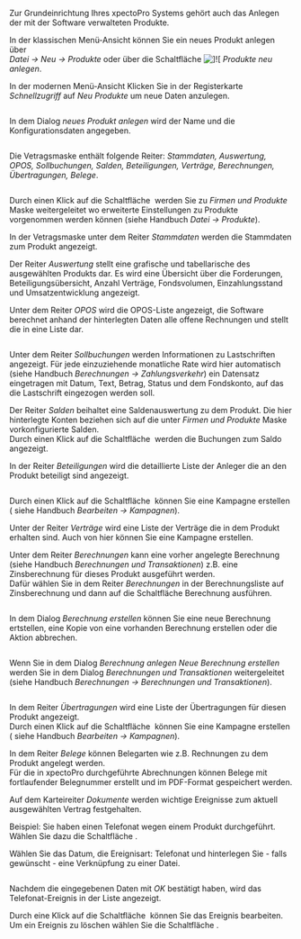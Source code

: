 <!DOCTYPE html>
<html>
<head>
<meta charset="utf-8">
<meta name="viewport" content="width=device-width, initial-scale=1.0">
<title>700_Produkte.md</title>
<link rel="stylesheet" href="https://stackedit.io/res-min/themes/base.css" />
<script type="text/javascript" src="https://cdn.mathjax.org/mathjax/latest/MathJax.js?config=TeX-AMS_HTML"></script>
</head>
<body><div class="container"><p>Zur Grundeinrichtung Ihres xpectoPro Systems gehört auch das Anlegen der mit der Software verwalteten Produkte. </p>

<p>In der klassischen Menü-Ansicht können Sie ein neues Produkt anlegen über  <br>
 <em>Datei → Neu → Produkte</em> oder über die Schaltfläche <img src="http://xpecto.github.io/docs/img/img_1461405309793.png" alt="]![" title="">  <em>Produkte neu anlegen</em>.</p>

<p>In der modernen Menü-Ansicht Klicken Sie in der Registerkarte <em>Schnellzugriff</em> auf <em>Neu</em> <em>Produkte</em> um neue Daten anzulegen.</p>

<p><img src="http://xpecto.github.io/docs/img/img_1461566925342.png" alt="" title=""></p>

<p>In dem Dialog <em>neues Produkt anlegen</em> wird der Name und die Konfigurationsdaten angegeben.</p>

<p><img src="http://xpecto.github.io/docs/img/img_1461405250623.png" alt="" title=""></p>

<p>Die Vetragsmaske enthält folgende Reiter: <em>Stammdaten, Auswertung, OPOS, Sollbuchungen, Salden, Beteiligungen, Verträge, Berechnungen, Übertragungen, Belege</em>.</p>

<p><img src="http://xpecto.github.io/docs/img/img_1461405662900.png" alt="" title=""></p>

<p>Durch einen Klick auf die Schaltfläche <img src="http://xpecto.github.io/docs/img/img_1461568213135.png" alt="" title=""> werden Sie zu <em>Firmen und Produkte</em> Maske weitergeleitet wo erweiterte Einstellungen zu Produkte vorgenommen werden können (siehe Handbuch <em>Datei → Produkte</em>). <br>
<img src="http://xpecto.github.io/docs/img/img_1461406046330.png" alt="" title=""></p>

<p>In der Vetragsmaske unter dem Reiter <em>Stammdaten</em> werden die Stammdaten zum Produkt angezeigt.</p>

<p>Der Reiter <em>Auswertung</em> stellt eine grafische und tabellarische des ausgewählten Produkts dar. Es wird eine Übersicht über die Forderungen, Beteiligungsübersicht, Anzahl Verträge, Fondsvolumen, Einzahlungsstand und Umsatzentwicklung angezeigt.</p>

<p>Unter dem Reiter <em>OPOS</em> wird die OPOS-Liste angezeigt, die Software berechnet anhand der hinterlegten Daten alle offene Rechnungen und stellt die in eine Liste dar.</p>

<p><img src="http://xpecto.github.io/docs/img/img_1461568583275.png" alt="" title=""></p>

<p>Unter dem Reiter <em>Sollbuchungen</em> werden Informationen zu Lastschriften angezeigt. Für jede einzuziehende monatliche Rate wird hier automatisch (siehe Handbuch <em>Berechnungen → Zahlungsverkehr</em>) ein Datensatz eingetragen mit Datum, Text, Betrag, Status und dem Fondskonto, auf das die Lastschrift eingezogen werden soll.</p>

<p>Der Reiter <em>Salden</em> beihaltet eine Saldenauswertung zu dem Produkt. Die hier hinterlegte Konten beziehen sich auf die unter <em>Firmen und Produkte</em> Maske vorkonfigurierte Salden. <br>
Durch einen Klick auf die Schaltfläche <img src="http://xpecto.github.io/docs/img/img_1461570397385.png" alt="" title=""> werden die Buchungen zum Saldo angezeigt.</p>

<p>In der Reiter <em>Beteiligungen</em> wird die detaillierte Liste der Anleger die an den Produkt beteiligt sind angezeigt. </p>

<p><img src="http://xpecto.github.io/docs/img/img_1461570695006.png" alt="" title=""></p>

<p>Durch einen Klick auf die Schaltfläche <img src="http://xpecto.github.io/docs/img/img_1461571103101.png" alt="" title=""> können Sie eine Kampagne erstellen ( siehe Handbuch <em>Bearbeiten → Kampagnen</em>).</p>

<p>Unter der Reiter <em>Verträge</em> wird eine Liste der Verträge die in dem Produkt erhalten sind. Auch von hier können Sie eine Kampagne erstellen.</p>

<p>Unter dem Reiter <em>Berechnungen</em> kann eine vorher angelegte Berechnung (siehe Handbuch <em>Berechnungen und Transaktionen</em>)  z.B. eine Zinsberechnung für dieses Produkt ausgeführt werden. <br>
Dafür wählen Sie in dem Reiter <em>Berechnungen</em> in der Berechnungsliste auf Zinsberechnung und dann auf die Schaltfläche Berechnung ausführen.</p>

<p><img src="http://xpecto.github.io/docs/img/img_1461408021580.png" alt="" title=""></p>

<p>In dem Dialog <em>Berechnung erstellen</em> können Sie eine neue Berechnung ertstellen, eine Kopie von eine vorhanden Berechnung erstellen oder die Aktion abbrechen.</p>

<p><img src="http://xpecto.github.io/docs/img/img_1461571838655.png" alt="" title=""></p>

<p>Wenn Sie in dem Dialog <em>Berechnung anlegen</em>  <em>Neue Berechnung erstellen</em> werden Sie in dem Dialog <em>Berechnungen und Transaktionen</em> weitergeleitet (siehe Handbuch <em>Berechnungen → Berechnungen und Transaktionen</em>).</p>

<p><img src="http://xpecto.github.io/docs/img/img_1461406481399.png" alt="" title=""></p>

<p>In dem Reiter <em>Übertragungen</em> wird eine Liste der Übertragungen für diesen Produkt angezeigt.  <br>
Durch einen Klick auf die Schaltfläche <img src="http://xpecto.github.io/docs/img/img_1461571103101.png" alt="" title=""> können Sie eine Kampagne erstellen ( siehe Handbuch <em>Bearbeiten → Kampagnen</em>).</p>

<p>In dem Reiter <em>Belege</em> können Belegarten wie z.B. Rechnungen zu dem Produkt angelegt werden. <br>
Für die in xpectoPro durchgeführte Abrechnungen können Belege mit fortlaufender Belegnummer erstellt und im PDF-Format gespeichert werden.</p>

<p>Auf dem Karteireiter <em>Dokumente</em> werden wichtige Ereignisse zum aktuell ausgewählten Vertrag festgehalten.   </p>

<p>Beispiel: Sie haben einen Telefonat wegen einem Produkt durchgeführt.  <br>
Wählen Sie dazu die Schaltfläche <img src="http://xpecto.github.io/docs/img/img_1461159119190.png" alt="" title="">.</p>

<p>Wählen Sie das Datum, die Ereignisart: Telefonat und hinterlegen Sie - falls gewünscht - eine Verknüpfung zu einer Datei. </p>

<p><img src="http://xpecto.github.io/docs/img/img_1461159331075.png" alt="" title=""></p>

<p>Nachdem die eingegebenen Daten mit <em>OK</em> bestätigt haben, wird das Telefonat-Ereignis in der Liste  angezeigt.</p>

<p>Durch eine Klick auf die Schaltfläche <img src="http://xpecto.github.io/docs/img/img_1461159194556.png" alt="" title=""> können Sie das Ereignis bearbeiten. Um ein Ereignis zu löschen wählen Sie die Schaltfläche <img src="http://xpecto.github.io/docs/img/img_1461159231005.png" alt="" title="">.</p></div></body>
</html>